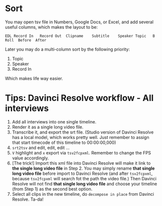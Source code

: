 # Sort

You may open tsv file in Numbers, Google Docs, or Excel, and add several useful columns, which makes the layout to be:

```
EDL	Record In	Record Out	Clipname	Subtitle	Speaker Topic	B Roll	Before	After
```

Later you may do a multi-column sort by the following priority:

1. Topic
2. Speaker
3. Record In


Which makes life way easier.


# Tips: Davinci Resolve workflow - All interviews

1. Add all interviews into one single timeline.
2. Render it as a single long video file.
3. Transcribe it, and export the srt file. (Studio version of Davinci Resolve has a local model, which works pretty well. Just remember to assign that start timecode of this timeline to 00:00:00,000)
4. `srt2tsv` and edit, edit, edit ...
5. `V` highlight and `x` export via `tsv2fcpxml`. Remember to change the FPS value accordingly.
6. [The trick!] Import this xml file into Davinci Resolve will make it link to **the single long video file** in Step 2. You may simply rename **that single long video file** before import to Davinci Resolve (and after `tsv2fcpxml`, because `tsv2fcpxml` will search fot the path the video file.)  Then Davinci Resolve will not find **that single long video file** and choose your timeline (from Step 1) as the second best option.
7. Select all clips in the new timeline, do `decompose in place` from Davinci Resolve. Ta-da!

